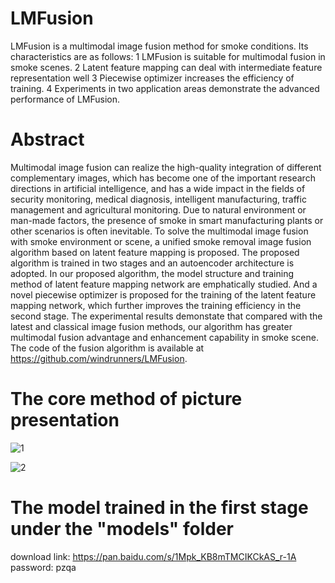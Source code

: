 # LMFusion
LMFusion is a multimodal image fusion method for smoke conditions. Its characteristics are as follows:
1 LMFusion is suitable for multimodal  fusion in smoke scenes.
2 Latent feature mapping can deal with intermediate feature representation well
3 Piecewise optimizer increases the efficiency of training.
4 Experiments in two application areas demonstrate the advanced performance of LMFusion.

# Abstract
Multimodal image fusion can realize the high-quality integration of different complementary images, which has become one of the important research directions in artificial intelligence, and has a wide impact in the fields of security monitoring, medical diagnosis, intelligent manufacturing, traffic management and agricultural monitoring. Due to natural environment or man-made factors, the presence of smoke in smart manufacturing plants or other scenarios is often inevitable. To solve the multimodal image fusion with smoke environment or scene, a unified smoke removal image fusion algorithm based on latent feature mapping is proposed. The proposed algorithm is trained in two stages and an autoencoder architecture is adopted. In our proposed algorithm, the model structure and training method of latent feature mapping network are emphatically studied. And a novel piecewise optimizer is proposed for the training of the latent feature mapping network, which further improves the training efficiency in the second stage. The experimental results demonstate that compared with the latest and classical image fusion methods, our algorithm has greater multimodal fusion advantage and enhancement capability in smoke scene. The code of the fusion algorithm is available at https://github.com/windrunners/LMFusion.

# The core method of picture presentation
![1](https://github.com/user-attachments/assets/7fbbd6f7-922a-46f4-ae04-0b72190a0f6c)

![2](https://github.com/user-attachments/assets/fd466d85-4fd6-4cd3-be2f-12186916c571)


# The model trained in the first stage under the "models" folder
download link: https://pan.baidu.com/s/1Mpk_KB8mTMCIKCkAS_r-1A 
password: pzqa
